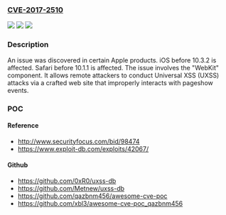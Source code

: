 ### [CVE-2017-2510](https://cve.mitre.org/cgi-bin/cvename.cgi?name=CVE-2017-2510)
![](https://img.shields.io/static/v1?label=Product&message=n%2Fa&color=blue)
![](https://img.shields.io/static/v1?label=Version&message=n%2Fa&color=blue)
![](https://img.shields.io/static/v1?label=Vulnerability&message=n%2Fa&color=brighgreen)

### Description

An issue was discovered in certain Apple products. iOS before 10.3.2 is affected. Safari before 10.1.1 is affected. The issue involves the "WebKit" component. It allows remote attackers to conduct Universal XSS (UXSS) attacks via a crafted web site that improperly interacts with pageshow events.

### POC

#### Reference
- http://www.securityfocus.com/bid/98474
- https://www.exploit-db.com/exploits/42067/

#### Github
- https://github.com/0xR0/uxss-db
- https://github.com/Metnew/uxss-db
- https://github.com/qazbnm456/awesome-cve-poc
- https://github.com/xbl3/awesome-cve-poc_qazbnm456


